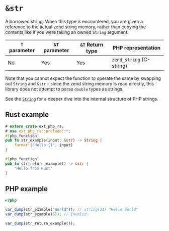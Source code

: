 # `&str`

A borrowed string. When this type is encountered, you are given a reference to
the actual zend string memory, rather than copying the contents like if you were
taking an owned `String` argument.

| `T` parameter | `&T` parameter | `&T` Return type | PHP representation       |
| ------------- | -------------- | ---------------- | ------------------------ |
| No            | Yes            | Yes              | `zend_string` (C-string) |

Note that you cannot expect the function to operate the same by swapping out
`String` and `&str` - since the zend string memory is read directly, this
library does not attempt to parse `double` types as strings.

See the [`String`](./string.md) for a deeper dive into the internal structure of
PHP strings.

## Rust example

```rust
# extern crate ext_php_rs;
# use ext_php_rs::prelude::*;
#[php_function]
pub fn str_example(input: &str) -> String {
    format!("Hello {}", input)
}

#[php_function]
pub fn str_return_example() -> &str {
    "Hello from Rust"
}
```

## PHP example

```php
<?php

var_dump(str_example("World")); // string(11) "Hello World"
var_dump(str_example(5)); // Invalid

var_dump(str_return_example());
```
